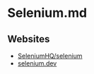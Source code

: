 # Selenium.md

## Websites

* [SeleniumHQ/selenium](https://github.com/seleniumhq/selenium)
* [selenium.dev](https://www.selenium.dev/)
